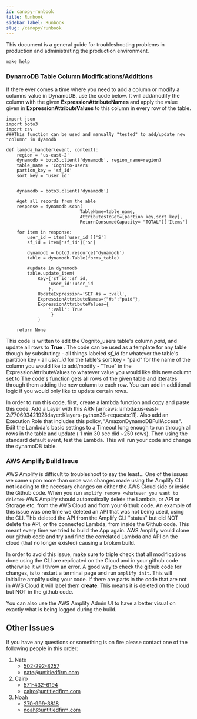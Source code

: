 ```yaml
---
id: canopy-runbook
title: Runbook
sidebar_label: Runbook
slug: /canopy/runbook
---
```



This document is a general guide for troubleshooting problems in production
and administrating the production environment.


```
make help
```

### DynamoDB Table Column Modifications/Additions
If there ever comes a time where you need to add a column or modify a columns value in DynamoDB, use the code below. It will add/modify the column with the given **ExpressionAttributeNames** and apply the value given in **ExpressionAttributeValues** to this column in every row of the table. 

```
import json
import boto3
import csv
###This function can be used and manually "tested" to add/update new "column" in dyamodb

def lambda_handler(event, context):
    region = 'us-east-2'
    dynamodb = boto3.client('dynamodb', region_name=region)
    table_name = 'Cognito-users'
    partion_key = 'sf_id'
    sort_key = 'user_id'
    

    dynamodb = boto3.client('dynamodb')

    #get all records from the able
    response = dynamodb.scan(
                            TableName=table_name,
                            AttributesToGet=[partion_key,sort_key],
                            ReturnConsumedCapacity= "TOTAL")['Items']

    for item in response:
        user_id = item['user_id']['S']
        sf_id = item['sf_id']['S']

        dynamodb = boto3.resource('dynamodb')
        table = dynamodb.Table(forms_table)
        
        #update in dynamodb
        table.update_item(
            Key={'sf_id':sf_id,
                'user_id':user_id
                },
            UpdateExpression='SET #s = :vall',
            ExpressionAttributeNames={"#s":"paid"},
            ExpressionAttributeValues={
                ':vall': True
                 }
            )

    return None
 ```
  This code is written to edit the Cognito_users table's column *paid*, and update all rows to **True** . The code can be used as a template for any table though by subsituting:
       -   all things labeled *sf_id* for whatever the table's partition key
       -   all *user_id* for the table's sort key
       -   "paid" for the name of the column you would like to add/modify
       -   "True" in the ExpressionAttributeValues to whatever value you would like this new column set to
The code's function gets all rows of the given table and itterates through them adding the new column to each row. You can add in additional logic if you would only like to update certain rows. 

In order to run this code, first, create a lambda function and copy and paste this code. Add a Layer with this ARN [arn:aws:lambda:us-east-2:770693421928:layer:Klayers-python38-requests:11]. Also add an Execution Role that includes this policy, "AmazonDynamoDBFullAccess". Edit the Lambda's basic settings to a Timeout long enough to run through all rows in the table and update ( 1 min 30 sec did ~250 rows). Then using the standard default event, test the Lambda. This will run your code and change the dynamoDB table. 


### AWS Amplify Build Issue
AWS Amplify is difficult to troubleshoot to say the least... One of the issues we came upon more than once was changes made using the Amplify CLI not leading to the necesary changes on either the AWS Cloud side or inside the Github code. When you run ```amplify remove <whatever you want to delete>``` AWS Amplify should automatically delete the Lambda, or API or Storage etc. from the AWS Cloud and from your Github code. An example of this issue was one time we deleted an API that was not being used, using the CLI. This deleted the API from the Amplify CLI "status" but did NOT delete the API, or the connected Lambda, from inside the Github code. This meant every time we tried to build the App again. AWS Amplify would clone our github code and try and find the correlated Lambda and API on the cloud (that no longer existed) causing a broken build. 

In order to avoid this issue, make sure to triple check that all modifications done using the CLI are replicated on the Cloud and in your github code otherwise it will throw an error. A good way to check the github code for changes, is to restart a terminal page and run ```amplify init```. This will initialize amplify using your code. If there are parts in the code that are not in AWS Cloud it will label them **create**. This means it is deleted on the cloud but NOT in the github code. 

You can also use the AWS Amplify Admin UI to have a better visual on exactly what is being logged during the build. 


## Other Issues

If you have any questions or something is on fire please contact one of the
following people in this order:

1. Nate
    - [502-292-8257](tel:+5022928257)
    - [nate@untitledfirm.com](mailto:nate@untitledfirm.com)
2. Cairo
    - [571-432-6194](tel:+5714326194)
    - [cairo@untitledfirm.com](mailto:cairo@untitledfirm.com)
3. Noah
    - [270-999-3818](tel:+2709993818)
    - [noah@untitledfirm.com](mailto:noah@untitledfirm.com)
